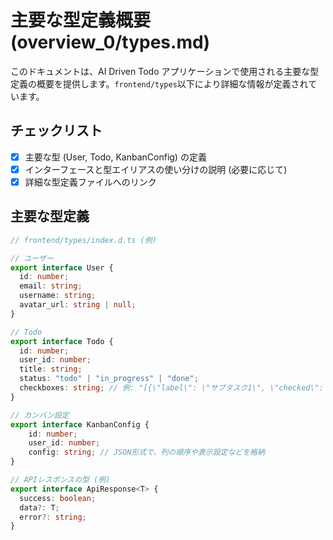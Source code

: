 # 主要な型定義概要 (overview_0/types.md)

このドキュメントは、AI Driven Todo アプリケーションで使用される主要な型定義の概要を提供します。`frontend/types`以下により詳細な情報が定義されています。

## チェックリスト

*   [x] 主要な型 (User, Todo, KanbanConfig) の定義
*   [x] インターフェースと型エイリアスの使い分けの説明 (必要に応じて)
*   [x] 詳細な型定義ファイルへのリンク

## 主要な型定義

```typescript
// frontend/types/index.d.ts (例)

// ユーザー
export interface User {
  id: number;
  email: string;
  username: string;
  avatar_url: string | null;
}

// Todo
export interface Todo {
  id: number;
  user_id: number;
  title: string;
  status: "todo" | "in_progress" | "done";
  checkboxes: string; // 例: "[{\"label\": \"サブタスク1\", \"checked\": false}, {\"label\": \"サブタスク2\", \"checked\": true}]"
}

// カンバン設定
export interface KanbanConfig {
    id: number;
    user_id: number;
    config: string; // JSON形式で、列の順序や表示設定などを格納
}

// APIレスポンスの型 (例)
export interface ApiResponse<T> {
  success: boolean;
  data?: T;
  error?: string;
}